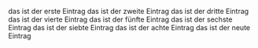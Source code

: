das ist der erste Eintrag
das ist der zweite Eintrag
das ist der dritte Eintrag
das ist der vierte Eintrag
das ist der fünfte Eintrag
das ist der sechste Eintrag
das ist der siebte Eintrag
das ist der achte Eintrag
das ist der neute Eintrag
